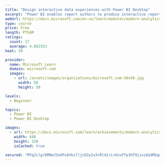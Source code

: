 ```yaml
---
title: "Design interactive data experiences with Power BI Desktop"
excerpt: "Power BI enables report authors to produce interactive reports using visuals, slicers, bookmarks, and more."
webUrl: https://docs.microsoft.com/en-us/learn/modules/modern-analytics-interactive-experiences/
type: course
price: Free
length: PT56M
ratings:
  count: 17
  average: 4.882353
heat: 50

provider:
  name: Microsoft Learn
  domain: microsoft.com
  images:
    - url: /assets/images/organizations/microsoft.com-50x50.jpg
      width: 50
      height: 50

levels:
  - Beginner

topics:
  - Power BI
  - Power BI Desktop

images:
  - url: https://docs.microsoft.com/learn/achievements/modern-analytics-interactive-experiences-social.png
    width: 640
    height: 320
    isCached: true

secured: "MfqJclgrbM0mJ3sKPsAVkzlljcD2y2x3+Rl41rL+UcuFfp3hF9jzxi8a9MSquCz5rUvHfRA0OEyJq1Uv+OEo4spTrvy/MmDpDwzUQcq6X6Xa3FTCgSYAegjy/HB42GyZpv9Q0lM0xCiqPkoxDXUksr0FBUpObxvR6mm/pO0n7XlJ9lhgHJPFHYcmBaalWHlzmFUnijYcfIOdOq/sT6o7Qyr0lh6RNL4qPnhN8UO/HMXF0aWAXkgaZApDMvN0vUosnJqmJ5cnzcWtnQ64LO+Dv9knbjO4tQU6oH85UcEZ8MZTJM1cS8l9KRbEb/+HkY3y283O9JPOKumMCcJZN3iOlhQRU0ivfIsUxzYf4YHYoxbvZBkrt+/heVCBckUYdncBU2QeYLQ9gILVO1Ht1V6EbSEDssGRZXT+yPDnUb1N+IA=;snCAMoe0iDVHbfIBjA1Qqw=="
---
```


